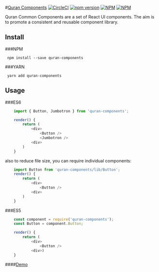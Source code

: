 #[Quran Components](https://quran.github.io/common-components/#/) [![CircleCI](https://circleci.com/gh/quran/common-components.svg?style=svg)](https://circleci.com/gh/quran/common-components) [![npm version](https://badge.fury.io/js/quran-components.svg)](https://www.npmjs.com/package/quran-components) [![NPM](https://img.shields.io/npm/dm/quran-components.svg?style=flat-square)](https://www.npmjs.com/package/quran-components) [![NPM](http://i.imgur.com/Lk5HsBo.png)](https://quranslack.herokuapp.com)

Quran Common Components are a set of React UI components. The aim is to promote a consistent and reusable component library. 


## Install

###NPM

` npm install --save quran-components`

###YARN

` yarn add quran-components`

## Usage
###ES6

```js 
	import { Button, Jumbotron } from 'quran-components';

	render() {
		return (
			<div>
				<Button />
				<Jumbotron />
			<div>
		)
	}
```

also to reduce file size, you can require individual components:

```js 
	import Button from 'quran-components/lib/Button';
	render() {
		return (
			<div>
				<Button />
			<div>
		)
	}
```

###ES5

```js 
	const component = require('quran-components');
	const Button = component.Button;

	render() {
   		return (
			<div>
				<Button />
			<div>)
	}
```



####[Demo](https://quran.github.io/common-components/)
